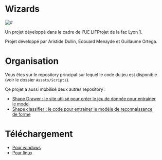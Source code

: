 # Wizards

![#](logo.png)

Un projet développé dans le cadre de l'UE LIFProjet de la fac Lyon 1.

Projet développé par Aristide Dullin, Edouard Menayde et Guillaume Ortega.

# Organisation

Vous êtes sur le repository principal sur lequel le code du jeu est disponible (voir le dossier `Assets/Scripts`).

Ce projet a aussi mobilisé deux autres repository :
- [Shape Drawer : le site utilisé pour créer le jeu de donnée pour entrainer le model](https://github.com/spell-fighting/shape-drawer)
- [Shape classifier : le code pour entrainer le modèle de reconnaissance de forme](https://github.com/spell-fighting/shape-classifier)


# Téléchargement

- [Pour windows](https://github.com/spell-fighting/wizards/releases/download/v1.0/wizards_windows_setup.exe)
- [Pour linux](https://github.com/spell-fighting/wizards/releases/download/v1.0/wizards_linux_x86_64.zip)
